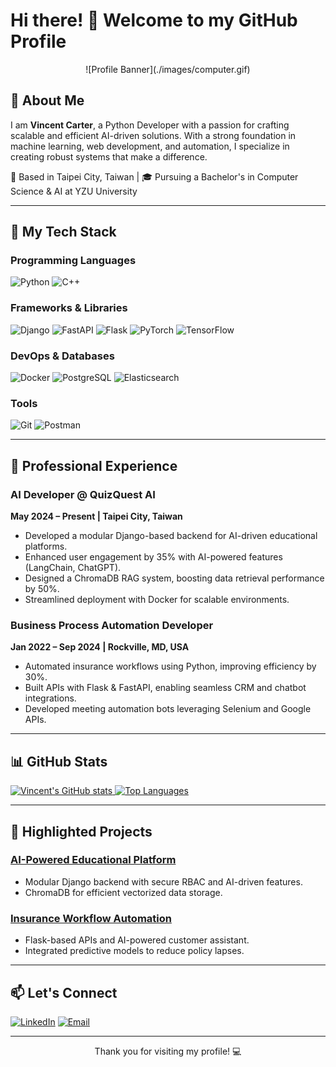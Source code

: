 # Hi there! 👋 Welcome to my GitHub Profile

<p align="center">![Profile Banner](./images/computer.gif)</p>

## 🚀 About Me

I am **Vincent Carter**, a Python Developer with a passion for crafting scalable and efficient AI-driven solutions. With a strong foundation in machine learning, web development, and automation, I specialize in creating robust systems that make a difference.

📍 Based in Taipei City, Taiwan | 🎓 Pursuing a Bachelor's in Computer Science & AI at YZU University

---

## 🔧 My Tech Stack

### Programming Languages
![Python](https://img.shields.io/badge/Python-3776AB?style=for-the-badge&logo=python&logoColor=white)
![C++](https://img.shields.io/badge/C%2B%2B-00599C?style=for-the-badge&logo=c%2B%2B&logoColor=white)

### Frameworks & Libraries
![Django](https://img.shields.io/badge/Django-092E20?style=for-the-badge&logo=django&logoColor=white)
![FastAPI](https://img.shields.io/badge/FastAPI-009688?style=for-the-badge&logo=fastapi&logoColor=white)
![Flask](https://img.shields.io/badge/Flask-000000?style=for-the-badge&logo=flask&logoColor=white)
![PyTorch](https://img.shields.io/badge/PyTorch-EE4C2C?style=for-the-badge&logo=pytorch&logoColor=white)
![TensorFlow](https://img.shields.io/badge/TensorFlow-FF6F00?style=for-the-badge&logo=tensorflow&logoColor=white)

### DevOps & Databases
![Docker](https://img.shields.io/badge/Docker-2496ED?style=for-the-badge&logo=docker&logoColor=white)
![PostgreSQL](https://img.shields.io/badge/PostgreSQL-336791?style=for-the-badge&logo=postgresql&logoColor=white)
![Elasticsearch](https://img.shields.io/badge/Elasticsearch-005571?style=for-the-badge&logo=elasticsearch&logoColor=white)

### Tools
![Git](https://img.shields.io/badge/Git-F05032?style=for-the-badge&logo=git&logoColor=white)
![Postman](https://img.shields.io/badge/Postman-FF6C37?style=for-the-badge&logo=postman&logoColor=white)

---

## 💼 Professional Experience

### AI Developer @ QuizQuest AI
**May 2024 – Present | Taipei City, Taiwan**
- Developed a modular Django-based backend for AI-driven educational platforms.
- Enhanced user engagement by 35% with AI-powered features (LangChain, ChatGPT).
- Designed a ChromaDB RAG system, boosting data retrieval performance by 50%.
- Streamlined deployment with Docker for scalable environments.

### Business Process Automation Developer
**Jan 2022 – Sep 2024 | Rockville, MD, USA**
- Automated insurance workflows using Python, improving efficiency by 30%.
- Built APIs with Flask & FastAPI, enabling seamless CRM and chatbot integrations.
- Developed meeting automation bots leveraging Selenium and Google APIs.

---

## 📊 GitHub Stats

<a href="https://github.com/purleaf">
  <img src="https://github-readme-stats.vercel.app/api?username=purleaf&show_icons=true&theme=tokyonight" alt="Vincent's GitHub stats"/>
</a>
<a href="https://github.com/purleaf">
  <img src="https://github-readme-stats.vercel.app/api/top-langs/?username=purleaf&layout=compact&theme=tokyonight" alt="Top Languages"/>
</a>

---

## 🌟 Highlighted Projects

### [AI-Powered Educational Platform](https://github.com/vincentcarter/ai-edu-platform)
- Modular Django backend with secure RBAC and AI-driven features.
- ChromaDB for efficient vectorized data storage.

### [Insurance Workflow Automation](https://github.com/vincentcarter/insurance-automation)
- Flask-based APIs and AI-powered customer assistant.
- Integrated predictive models to reduce policy lapses.

---

## 📫 Let's Connect

[![LinkedIn](https://img.shields.io/badge/LinkedIn-0A66C2?style=for-the-badge&logo=linkedin&logoColor=white)](https://linkedin.com/in/purleaf)
[![Email](https://img.shields.io/badge/Email-EA4335?style=for-the-badge&logo=gmail&logoColor=white)](mailto:vincent.carter@myyahoo.com)

---

<p align="center">Thank you for visiting my profile! 💻</p>
